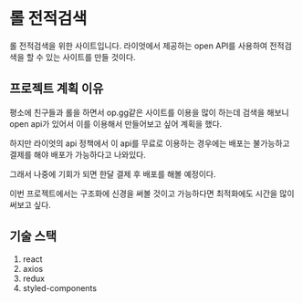 # 롤 전적검색

롤 전적검색을 위한 사이트입니다. 라이엇에서 제공하는 open API를 사용하여 전적검색을 할 수 있는 사이트를 만들 것이다.

## 프로젝트 계획 이유

평소에 친구들과 롤을 하면서 op.gg같은 사이트를 이용을 많이 하는데 검색을 해보니 open api가 있어서 이를 이용해서 만들어보고 싶어 계획을 했다.

하지만 라이엇의 api 정책에서 이 api를 무료로 이용하는 경우에는 배포는 불가능하고 결제를 해야 배포가 가능하다고 나와있다.

그래서 나중에 기회가 되면 한달 결제 후 배포를 해볼 예정이다.

이번 프로젝트에서는 구조화에 신경을 써볼 것이고 가능하다면 최적화에도 시간을 많이 써보고 싶다.

## 기술 스택
1. react
2. axios
3. redux
4. styled-components
